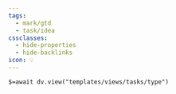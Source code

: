 ```yaml
---
tags:
  - mark/gtd
  - task/idea
cssclasses:
  - hide-properties
  - hide-backlinks
icon: 💡
---
```


`$=await dv.view("templates/views/tasks/type")`
